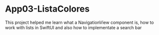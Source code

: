 # App03-ListaColores
 This project helped me learn what a NavigationView component is, how to work with lists in SwiftUI and also how to implementate a search bar
